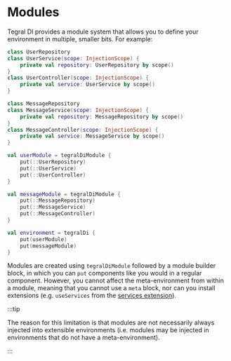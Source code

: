 # Modules

Tegral DI provides a module system that allows you to define your environment in multiple, smaller bits. For example:

```kotlin
class UserRepository
class UserService(scope: InjectionScope) {
    private val repository: UserRepository by scope()
}
class UserController(scope: InjectionScope) {
    private val service: UserService by scope()
}

class MessageRepository
class MessageService(scope: InjectionScope) {
    private val repository: MessageRepository by scope()
}
class MessageController(scope: InjectionScope) {
    private val service: MessageService by scope()
}

val userModule = tegralDiModule {
    put(::UserRepository)
    put(::UserService)
    put(::UserController)
}

val messageModule = tegralDiModule {
    put(::MessageRepository)
    put(::MessageService)
    put(::MessageController)
}

val environment = tegralDi {
    put(userModule)
    put(messageModule)
}
```

Modules are created using `tegralDiModule` followed by a module builder block, in which you can `put` components like you would in a regular component. However, you cannot affect the meta-environment from within a module, meaning that you cannot use a `meta` block, nor can you install extensions (e.g. `useServices` from the [services extension](./extensions/services.md)).

:::tip

The reason for this limitation is that modules are not necessarily always injected into extensible environments (i.e. modules may be injected in environments that do not have a meta-environment).

:::
